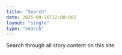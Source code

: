 ```yaml
---
title: "Search"
date: 2025-09-26T12:00:00Z
layout: "single"
type: "search"
---
```


Search through all story content on this site.